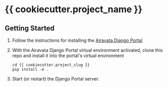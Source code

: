 # {{ cookiecutter.project_name }}

## Getting Started

1. Follow the instructions for installing the
   [Airavata Django Portal](https://github.com/apache/airavata-django-portal)
2. With the Airavata Django Portal virtual environment activated, clone this
   repo and install it into the portal's virtual environment

   ```
   cd {{ cookiecutter.project_slug }}
   pip install -e .
   ```

3. Start (or restart) the Django Portal server.
